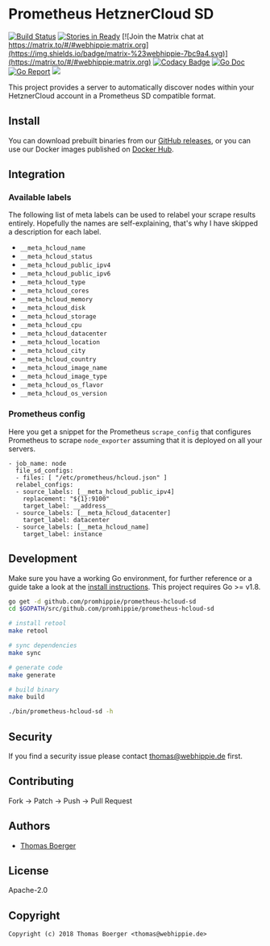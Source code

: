 # Prometheus HetznerCloud SD

[![Build Status](http://github.dronehippie.de/api/badges/promhippie/prometheus-hcloud-sd/status.svg)](http://github.dronehippie.de/promhippie/prometheus-hcloud-sd)
[![Stories in Ready](https://badge.waffle.io/promhippie/prometheus-hcloud-sd.svg?label=ready&title=Ready)](http://waffle.io/promhippie/prometheus-hcloud-sd)
[![Join the Matrix chat at https://matrix.to/#/#webhippie:matrix.org](https://img.shields.io/badge/matrix-%23webhippie-7bc9a4.svg)](https://matrix.to/#/#webhippie:matrix.org)
[![Codacy Badge](https://api.codacy.com/project/badge/Grade/d7900c4c246740edb77cf29a4b1d85ee)](https://www.codacy.com/app/promhippie/prometheus-hcloud-sd?utm_source=github.com&amp;utm_medium=referral&amp;utm_content=promhippie/prometheus-hcloud-sd&amp;utm_campaign=Badge_Grade)
[![Go Doc](https://godoc.org/github.com/promhippie/prometheus-hcloud-sd?status.svg)](http://godoc.org/github.com/promhippie/prometheus-hcloud-sd)
[![Go Report](http://goreportcard.com/badge/github.com/promhippie/prometheus-hcloud-sd)](http://goreportcard.com/report/github.com/promhippie/prometheus-hcloud-sd)
[![](https://images.microbadger.com/badges/image/promhippie/prometheus-hcloud-sd.svg)](http://microbadger.com/images/promhippie/prometheus-hcloud-sd "Get your own image badge on microbadger.com")

This project provides a server to automatically discover nodes within your HetznerCloud account in a Prometheus SD compatible format.


## Install

You can download prebuilt binaries from our [GitHub releases](https://github.com/promhippie/prometheus-hcloud-sd/releases), or you can use our Docker images published on [Docker Hub](https://hub.docker.com/r/promhippie/prometheus-hcloud-sd/tags/).


## Integration

### Available labels

The following list of meta labels can be used to relabel your scrape results entirely. Hopefully the names are self-explaining, that's why I have skipped a description for each label.

* `__meta_hcloud_name`
* `__meta_hcloud_status`
* `__meta_hcloud_public_ipv4`
* `__meta_hcloud_public_ipv6`
* `__meta_hcloud_type`
* `__meta_hcloud_cores`
* `__meta_hcloud_memory`
* `__meta_hcloud_disk`
* `__meta_hcloud_storage`
* `__meta_hcloud_cpu`
* `__meta_hcloud_datacenter`
* `__meta_hcloud_location`
* `__meta_hcloud_city`
* `__meta_hcloud_country`
* `__meta_hcloud_image_name`
* `__meta_hcloud_image_type`
* `__meta_hcloud_os_flavor`
* `__meta_hcloud_os_version`

### Prometheus config

Here you get a snippet for the Prometheus `scrape_config` that configures Prometheus to scrape `node_exporter` assuming that it is deployed on all your servers.

```
- job_name: node
  file_sd_configs:
  - files: [ "/etc/prometheus/hcloud.json" ]
  relabel_configs:
  - source_labels: [__meta_hcloud_public_ipv4]
    replacement: "${1}:9100"
    target_label: __address__
  - source_labels: [__meta_hcloud_datacenter]
    target_label: datacenter
  - source_labels: [__meta_hcloud_name]
    target_label: instance
```


## Development

Make sure you have a working Go environment, for further reference or a guide take a look at the [install instructions](http://golang.org/doc/install.html). This project requires Go >= v1.8.

```bash
go get -d github.com/promhippie/prometheus-hcloud-sd
cd $GOPATH/src/github.com/promhippie/prometheus-hcloud-sd

# install retool
make retool

# sync dependencies
make sync

# generate code
make generate

# build binary
make build

./bin/prometheus-hcloud-sd -h
```


## Security

If you find a security issue please contact thomas@webhippie.de first.


## Contributing

Fork -> Patch -> Push -> Pull Request


## Authors

* [Thomas Boerger](https://github.com/tboerger)


## License

Apache-2.0


## Copyright

```
Copyright (c) 2018 Thomas Boerger <thomas@webhippie.de>
```
